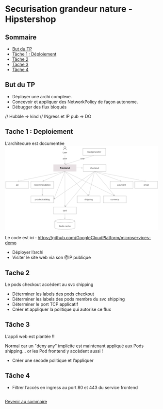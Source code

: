 # Securisation grandeur nature - Hipstershop

## Sommaire
  * [But du TP ](#but)
  * [Tâche 1 : Déploiement](#but)
  * [Tâche 2](#but)
  * [Tâche 3](#but)
  * [Tâche 4](#but)

## But du TP
* Déployer une archi complexe.
* Concevoir et appliquer des NetworkPolicy de façon autonome.
* Débugger des flux bloqués 

// Hubble => kind
// INgress et IP pub => DO

## Tache 1 : Deploiement

L’architecure est documentée ![ici](https://github.com/GoogleCloudPlatform/microservices-demo/blob/main/docs/img/architecture-diagram.png)

Le code est ici : https://github.com/GoogleCloudPlatform/microservices-demo 

* Déployer l’archi
* Visiter le site web via son @IP publique

## Tache 2

Le pods checkout accèdent au svc shipping

* Déterminer les labels des pods checkout
* Déterminer les labels des pods membre du svc shipping
* Déterminer le port TCP applicatif
* Créer et appliquer la politique qui autorise ce flux

## Tâche 3

L’appli web est plantée !!

Normal car un "deny any" implicite est maintenant appliqué aux Pods shipping… 
or les Pod frontend y accèdent aussi !

* Créer une secode politique et l’appliquer

## Tâche 4 

* Filtrer l’accès en ingress au port 80 et 443 du service frontend

##

[Revenir au sommaire](../README.md) 